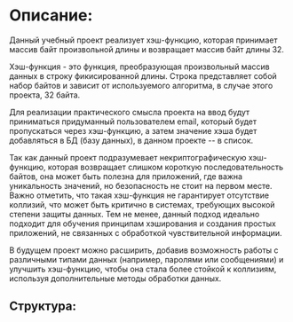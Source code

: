 # Описание:
Данный учебный проект реализует хэш-функцию, которая принимает массив байт произвольной длины и возвращает массив байт длины 32.

Хэш-функция - это функция, преобразующая произвольный массив данных в строку фикисированной длины. Строка представляет собой набор байтов и зависит от используемого алгоритма, в случае этого проекта, 32 байта.

Для реализации практического смысла проекта на ввод будут приниматься придуманный пользователем email, который будет пропускаться через хэш-функцию, а затем значение хэша будет добавляться в БД (базу данных), в данном проекте -- в список.

Так как данный проект подразумевает некриптографическую хэш-функцию, которая возвращает слишком короткую последовательность байтов, она может быть полезна для приложений, где важна уникальность значений, но безопасность не стоит на первом месте. Важно отметить, что такая хэш-функция не гарантирует отсутствие коллизий, что может быть критично в системах, требующих высокой степени защиты данных. Тем не менее, данный подход идеально подходит для обучения принципам хэширования и создания простых приложений, не связанных с обработкой чувствительной информации.

В будущем проект можно расширить, добавив возможность работы с различными типами данных (например, паролями или сообщениями) и улучшить хэш-функцию, чтобы она стала более стойкой к коллизиям, используя дополнительные методы обработки данных.

## Структура:


